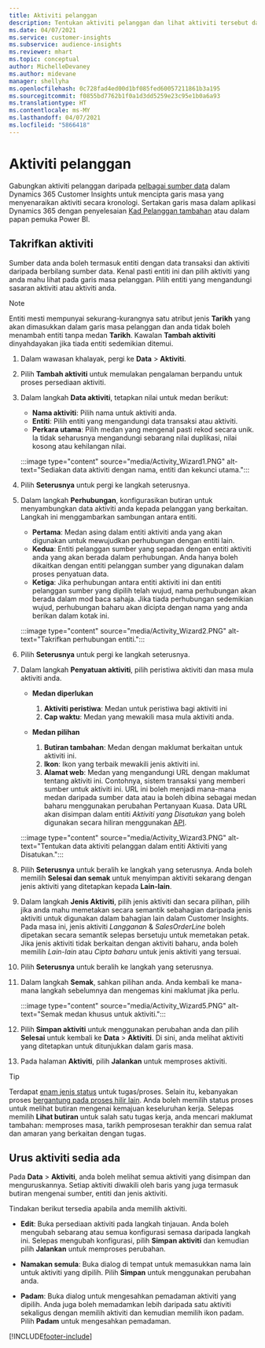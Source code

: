 ```yaml
---
title: Aktiviti pelanggan
description: Tentukan aktiviti pelanggan dan lihat aktiviti tersebut dalam garis masa pelanggan.
ms.date: 04/07/2021
ms.service: customer-insights
ms.subservice: audience-insights
ms.reviewer: mhart
ms.topic: conceptual
author: MichelleDevaney
ms.author: midevane
manager: shellyha
ms.openlocfilehash: 0c728fad4ed00d1bf085fed60057211861b3a195
ms.sourcegitcommit: f0855bd7762b1f0a1d3dd5259e23c95e1b0a6a93
ms.translationtype: HT
ms.contentlocale: ms-MY
ms.lasthandoff: 04/07/2021
ms.locfileid: "5866418"
---
```

# <a name="customer-activities"></a>Aktiviti pelanggan

Gabungkan aktiviti pelanggan daripada [pelbagai sumber data](data-sources.md) dalam Dynamics 365 Customer Insights untuk mencipta garis masa yang menyenaraikan aktiviti secara kronologi. Sertakan garis masa dalam aplikasi Dynamics 365 dengan penyelesaian [Kad Pelanggan tambahan](customer-card-add-in.md) atau dalam papan pemuka Power BI.

## <a name="define-an-activity"></a>Takrifkan aktiviti

Sumber data anda boleh termasuk entiti dengan data transaksi dan aktiviti daripada berbilang sumber data. Kenal pasti entiti ini dan pilih aktiviti yang anda mahu lihat pada garis masa pelanggan. Pilih entiti yang mengandungi sasaran aktiviti atau aktiviti anda.

> [!NOTE]
> Entiti mesti mempunyai sekurang-kurangnya satu atribut jenis **Tarikh** yang akan dimasukkan dalam garis masa pelanggan dan anda tidak boleh menambah entiti tanpa medan **Tarikh**. Kawalan **Tambah aktiviti** dinyahdayakan jika tiada entiti sedemikian ditemui.

1. Dalam wawasan khalayak, pergi ke **Data** > **Aktiviti**.

1. Pilih **Tambah aktiviti** untuk memulakan pengalaman berpandu untuk proses persediaan aktiviti.

1. Dalam langkah **Data aktiviti**, tetapkan nilai untuk medan berikut:

   - **Nama aktiviti**: Pilih nama untuk aktiviti anda.
   - **Entiti**: Pilih entiti yang mengandungi data transaksi atau aktiviti.
   - **Perkara utama**: Pilih medan yang mengenal pasti rekod secara unik. Ia tidak seharusnya mengandungi sebarang nilai duplikasi, nilai kosong atau kehilangan nilai.

   :::image type="content" source="media/Activity_Wizard1.PNG" alt-text="Sediakan data aktiviti dengan nama, entiti dan kekunci utama.":::

1. Pilih **Seterusnya** untuk pergi ke langkah seterusnya.

1. Dalam langkah **Perhubungan**, konfigurasikan butiran untuk menyambungkan data aktiviti anda kepada pelanggan yang berkaitan. Langkah ini menggambarkan sambungan antara entiti.  

   - **Pertama**: Medan asing dalam entiti aktiviti anda yang akan digunakan untuk mewujudkan perhubungan dengan entiti lain.
   - **Kedua**: Entiti pelanggan sumber yang sepadan dengan entiti aktiviti anda yang akan berada dalam perhubungan. Anda hanya boleh dikaitkan dengan entiti pelanggan sumber yang digunakan dalam proses penyatuan data.
   - **Ketiga**: Jika perhubungan antara entiti aktiviti ini dan entiti pelanggan sumber yang dipilih telah wujud, nama perhubungan akan berada dalam mod baca sahaja. Jika tiada perhubungan sedemikian wujud, perhubungan baharu akan dicipta dengan nama yang anda berikan dalam kotak ini.

   :::image type="content" source="media/Activity_Wizard2.PNG" alt-text="Takrifkan perhubungan entiti.":::

1. Pilih **Seterusnya** untuk pergi ke langkah seterusnya. 

1. Dalam langkah **Penyatuan aktiviti**, pilih peristiwa aktiviti dan masa mula aktiviti anda. 
   - **Medan diperlukan**
      1. **Aktiviti peristiwa**: Medan untuk peristiwa bagi aktiviti ini
      2. **Cap waktu**: Medan yang mewakili masa mula aktiviti anda.

   - **Medan pilihan**
      1. **Butiran tambahan**: Medan dengan maklumat berkaitan untuk aktiviti ini.
      2. **Ikon**: Ikon yang terbaik mewakili jenis aktiviti ini.
      3. **Alamat web**: Medan yang mengandungi URL dengan maklumat tentang aktiviti ini. Contohnya, sistem transaksi yang memberi sumber untuk aktiviti ini. URL ini boleh menjadi mana-mana medan daripada sumber data atau ia boleh dibina sebagai medan baharu menggunakan perubahan Pertanyaan Kuasa. Data URL akan disimpan dalam entiti *Aktiviti yang Disatukan* yang boleh digunakan secara hiliran menggunakan [API](apis.md).
   
   :::image type="content" source="media/Activity_Wizard3.PNG" alt-text="Tentukan data aktiviti pelanggan dalam entiti Aktiviti yang Disatukan.":::

1. Pilih **Seterusnya** untuk beralih ke langkah yang seterusnya. Anda boleh memilih **Selesai dan semak** untuk menyimpan aktiviti sekarang dengan jenis aktiviti yang ditetapkan kepada **Lain-lain**. 

1. Dalam langkah **Jenis Aktiviti**, pilih jenis aktiviti dan secara pilihan, pilih jika anda mahu memetakan secara semantik sebahagian daripada jenis aktiviti untuk digunakan dalam bahagian lain dalam Customer Insights. Pada masa ini, jenis aktiviti *Langganan* & *SalesOrderLine* boleh dipetakan secara semantik selepas bersetuju untuk memetakan petak. Jika jenis aktiviti tidak berkaitan dengan aktiviti baharu, anda boleh memilih *Lain-lain* atau *Cipta baharu* untuk jenis aktiviti yang tersuai.

1. Pilih **Seterusnya** untuk beralih ke langkah yang seterusnya. 

1. Dalam langkah **Semak**, sahkan pilihan anda. Anda kembali ke mana-mana langkah sebelumnya dan mengemas kini maklumat jika perlu.

   :::image type="content" source="media/Activity_Wizard5.PNG" alt-text="Semak medan khusus untuk aktiviti.":::
   
1. Pilih **Simpan aktiviti** untuk menggunakan perubahan anda dan pilih **Selesai** untuk kembali ke **Data** > **Aktiviti**. Di sini, anda melihat aktiviti yang ditetapkan untuk ditunjukkan dalam garis masa. 

1. Pada halaman **Aktiviti**, pilih **Jalankan** untuk memproses aktiviti. 

> [!TIP]
> Terdapat [enam jenis status](system.md#status-types) untuk tugas/proses. Selain itu, kebanyakan proses [bergantung pada proses hilir lain](system.md#refresh-policies). Anda boleh memilih status proses untuk melihat butiran mengenai kemajuan keseluruhan kerja. Selepas memilih **Lihat butiran** untuk salah satu tugas kerja, anda mencari maklumat tambahan: memproses masa, tarikh pemprosesan terakhir dan semua ralat dan amaran yang berkaitan dengan tugas.


## <a name="manage-existing-activities"></a>Urus aktiviti sedia ada

Pada **Data** > **Aktiviti**, anda boleh melihat semua aktiviti yang disimpan dan menguruskannya. Setiap aktiviti diwakili oleh baris yang juga termasuk butiran mengenai sumber, entiti dan jenis aktiviti.

Tindakan berikut tersedia apabila anda memilih aktiviti. 

- **Edit**: Buka persediaan aktiviti pada langkah tinjauan. Anda boleh mengubah sebarang atau semua konfigurasi semasa daripada langkah ini. Selepas mengubah konfigurasi, pilih **Simpan aktiviti** dan kemudian pilih **Jalankan** untuk memproses perubahan.

- **Namakan semula**: Buka dialog di tempat untuk memasukkan nama lain untuk aktiviti yang dipilih. Pilih **Simpan** untuk menggunakan perubahan anda.

- **Padam**: Buka dialog untuk mengesahkan pemadaman aktiviti yang dipilih. Anda juga boleh memadamkan lebih daripada satu aktiviti sekaligus dengan memilih aktiviti dan kemudian memilih ikon padam. Pilih **Padam** untuk mengesahkan pemadaman.

[!INCLUDE[footer-include](../includes/footer-banner.md)]
